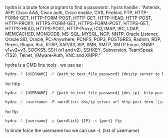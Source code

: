 hydra is a brute force program to find a password .
hysra handle : “Asterisk, AFP, Cisco AAA, Cisco auth, Cisco enable, CVS, Firebird, FTP, HTTP-FORM-GET, HTTP-FORM-POST, HTTP-GET, HTTP-HEAD, HTTP-POST, HTTP-PROXY, HTTPS-FORM-GET, HTTPS-FORM-POST, HTTPS-GET, HTTPS-HEAD, HTTPS-POST, HTTP-Proxy, ICQ, IMAP, IRC, LDAP, MEMCACHED, MONGODB, MS-SQL, MYSQL, NCP, NNTP, Oracle Listener, Oracle SID, Oracle, PC-Anywhere, PCNFS, POP3, POSTGRES, Radmin, RDP, Rexec, Rlogin, Rsh, RTSP, SAP/R3, SIP, SMB, SMTP, SMTP Enum, SNMP v1+v2+v3, SOCKS5, SSH (v1 and v2), SSHKEY, Subversion, TeamSpeak (TS2), Telnet, VMware-Auth, VNC and XMPP.”

hydra is a CMD line tools . we use as :

```bash
hydra -l {USERNAME} -P {path_to_text_file_password} {dns/ip server to hack} ssh -t {thread_number}

```

for http

```bash
hydra -l {USERNAME} -P {path_to_text_file_password} {dns_ip}  http-post-form "<path>:<login_credentials>:{text contains in response to prove that he failed}"

hydra -l <username> -P <wordlist> dns/ip_server_url http-post-form "{path_http_after_server_url}:username=^USER^&password=^PASS^:F=incorrect" -V
```

for ftp 

```bash 
hydra -l {username} -p {wordlist} {IP} -s {port} ftp
```

to brute force the username too we can use -L {list of username}